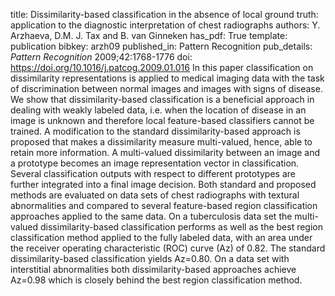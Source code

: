 title: Dissimilarity-based classification in the absence of local ground truth: application to the diagnostic interpretation of chest radiographs
authors: Y. Arzhaeva, D.M. J. Tax and B. van Ginneken
has_pdf: True
template: publication
bibkey: arzh09
published_in: Pattern Recognition
pub_details: <i>Pattern Recognition</i> 2009;42:1768-1776
doi: https://doi.org/10.1016/j.patcog.2009.01.016
In this paper classification on dissimilarity representations is applied to medical imaging data with the task of discrimination between normal images and images with signs of disease. We show that dissimilarity-based classification is a beneficial approach in dealing with weakly labeled data, i.e. when the location of disease in an image is unknown and therefore local feature-based classifiers cannot be trained. A modification to the standard dissimilarity-based approach is proposed that makes a dissimilarity measure multi-valued, hence, able to retain more information. A multi-valued dissimilarity between an image and a prototype becomes an image representation vector in classification. Several classification outputs with respect to different prototypes are further integrated into a final image decision. Both standard and proposed methods are evaluated on data sets of chest radiographs with textural abnormalities and compared to several feature-based region classification approaches applied to the same data. On a tuberculosis data set the multi-valued dissimilarity-based classification performs as well as the best region classification method applied to the fully labeled data, with an area under the receiver operating characteristic (ROC) curve (Az) of 0.82. The standard dissimilarity-based classification yields Az=0.80. On a data set with interstitial abnormalities both dissimilarity-based approaches achieve Az=0.98 which is closely behind the best region classification method.

